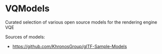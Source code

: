 # VQModels
Curated selection of various open source models for the rendering engine VQE

Sources of models:

- https://github.com/KhronosGroup/glTF-Sample-Models